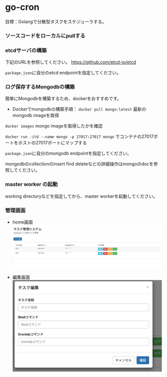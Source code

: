 # go-cron
目標：Golangで分散型タスクをスケジューラする。

### ソースコードをローカルにpullする

### etcdサーバの構築
下記のURLを参照してください。
https://github.com/etcd-io/etcd

`package.json`に自分のetcd endpointを指定してください。

### ログ保存するMongodbの構築
簡単にMongodbを構築するため、dockerをおすすめです。

- Dockerでmongodbの構築手順：
`docker pull mongo:latest` 最新のmongodb imageを取得

`docker images` mongo imageを取得したかを確認

`docker run -itd --name mongo -p 27017:27017 mongo` でコンテナの27017ポートをホストの27017ポートにマップする

`package.json`に自分のmongodb endpointを指定してください。
 
 mongodbのcollectionのinsert find deleteなどの詳細操作はmongoのdocを参照してください。
 
### master worker の起動
working directoryなどを指定してから、master workerを起動してください。

### 管理画面
- home画面
![home](https://github.com/baikourin/go-cron/blob/master/src/github.com/gocron/master/main/webroot/static/home.png?raw=true)


- 編集画面
![edit](https://github.com/baikourin/go-cron/blob/master/src/github.com/gocron/master/main/webroot/static/edit.png?raw=true)
